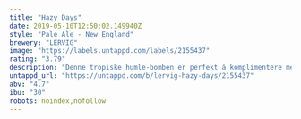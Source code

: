 ```yaml
---
title: "Hazy Days"
date: 2019-05-10T12:50:02.149940Z
style: "Pale Ale - New England"
brewery: "LERVIG"
image: "https://labels.untappd.com/labels/2155437"
rating: "3.79"
description: "Denne tropiske humle-bomben er perfekt å komplimentere med en klassisk norsk sommerdag, og med 4,7% ABV er det ikke feil å sitte under en himmel full av skyer og litt sol, å nyte flere av den."
untappd_url: "https://untappd.com/b/lervig-hazy-days/2155437"
abv: "4.7"
ibu: "30"
robots: noindex,nofollow
---
```

